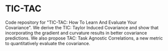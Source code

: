 # TIC-TAC
Code repository for "TIC-TAC: How To Learn And Evaluate Your Covariance". We derive the TIC: Taylor Induced Covariance and show that incorporating the gradient and curvature results in better covariance predictions. We also propose TAC: Task Agnostic Correlations, a new metric to quantitatively evaluate the covariance.
